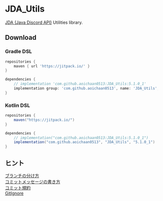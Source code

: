 # JDA_Utils

[JDA (Java Discord API)](https://github.com/DV8FromTheWorld/JDA) Utilities library.

## Download

### Gradle DSL

```gradle
repositories {
    maven { url 'https://jitpack.io/' }
}

dependencies {
    // implementation 'com.github.aoichaan0513:JDA_Utils:5.1.0_1'
    implementation group: 'com.github.aoichaan0513', name: 'JDA_Utils', version: '5.1.0_1'
}
```

### Kotlin DSL

```gradle
repositories {
    maven("https://jitpack.io/")
}

dependencies {
    // implementation("com.github.aoichaan0513:JDA_Utils:5.1.0_1")
    implementation("com.github.aoichaan0513", "JDA_Utils", "5.1.0_1")
}
```

## ヒント
[ブランチの分け方](https://qiita.com/hatt0519/items/23ef0866f4abacce7296)<br>
[コミットメッセージの書き方](https://qiita.com/itosho/items/9565c6ad2ffc24c09364)<br>
[コミット規約](https://qiita.com/Kenya/items/f72fba8fecc79d1b090c)<br>
[GitIgnore](https://www.toptal.com/developers/gitignore)
